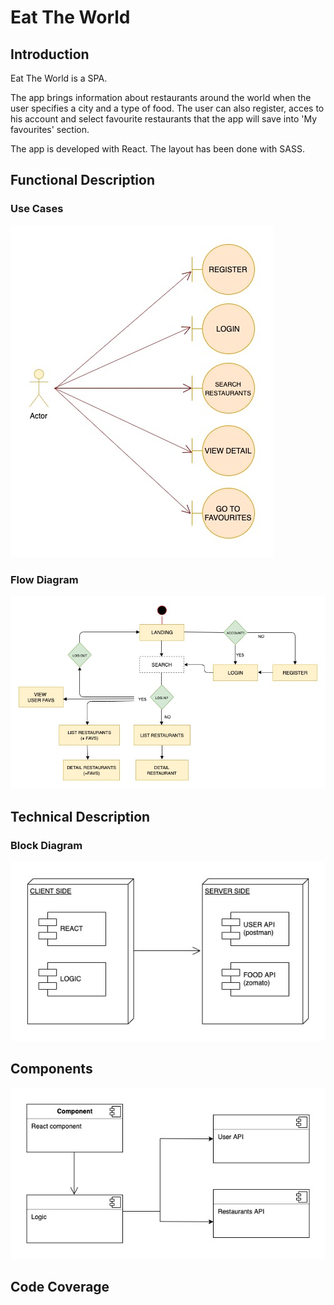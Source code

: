 # Eat The World

## Introduction

Eat The World is a SPA.

The app brings information about restaurants around the world when the user specifies a city and a type of food. 
The user can also register, acces to his account and select favourite restaurants that the app will save into 'My favourites' section.  

The app is developed with React. The layout has been done with SASS.

## Functional Description

### Use Cases

![Alt text](usecases.jpg)

### Flow Diagram

![Alt text](Diagrama2.jpg)

## Technical Description

### Block Diagram

![Alt text](Blocks.jpg)


## Components

![Alt text](components.jpg)

## Code Coverage